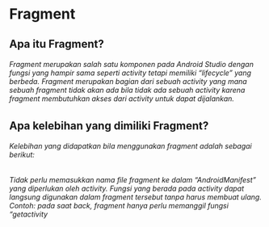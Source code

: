 # Fragment
<h2>Apa itu Fragment?</h2>
<h6>Fragment merupakan salah satu komponen pada Android Studio dengan fungsi yang hampir sama seperti activity tetapi memiliki “lifecycle” yang berbeda. 
Fragment merupakan bagian dari sebuah activity yang mana sebuah fragment tidak akan ada bila tidak ada sebuah activity karena fragment membutuhkan akses 
dari activity untuk dapat dijalankan.</h6>
<h2>Apa kelebihan yang dimiliki Fragment?</h2>
<h6>Kelebihan yang didapatkan bila menggunakan fragment adalah sebagai berikut:</h6>
<h6>Tidak perlu memasukkan nama file fragment ke dalam “AndroidManifest” yang diperlukan oleh activity.
Fungsi yang berada pada activity dapat langsung digunakan dalam fragment tersebut tanpa harus membuat ulang. 
Contoh: pada saat back, fragment hanya perlu memanggil fungsi “getactivity</h6>
